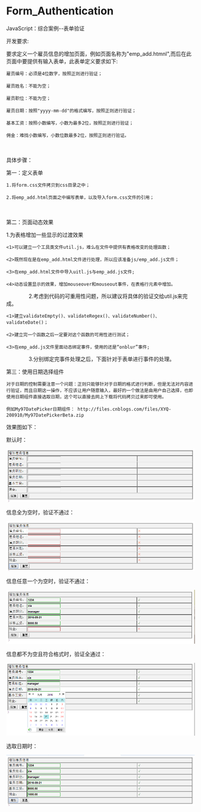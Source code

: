 # Form_Authentication
JavaScript：综合案例--表单验证


开发要求:

要求定义一个雇员信息的增加页面，例如页面名称为"emp_add.htmnl",而后在此页面中要提供有输入表单，此表单定义要求如下: 

    雇员编号：必须是4位数字，按照正则进行验证；
  
    雇员姓名：不能为空；

    雇员职位：不能为空；

    雇员日期：按照"yyyy-mm-dd"的格式编写，按照正则进行验证；

    基本工资：按照小数编写，小数为最多2位，按照正则进行验证；

    佣金：难找小数编写，小数位数最多2位，按照正则进行验证。
　　　
　　　

具体步骤：

第一：定义表单 

    1.将form.css文件拷贝到css目录之中；

    2.将emp_add.html页面之中编写表单，以及导入form.css文件的引用；

　　　　

第二：页面动态效果

  1.为表格增加一些显示的过渡效果

    <1>可以建立一个工具类文件util.js，难么在文件中提供有表格改变的处理函数；

    <2>既然现在是在emp_add.html文件进行处理，所以应该准备js/emp_add.js文件；

    <3>在emp_add.html文件中导入uitl.js与emp_add.js文件;

    <4>动态设置显示的效果，增加mouseover和mouseout事件，在表格行元素中增加。

　　　　
 2.考虑到代码的可重用性问题，所以建议将具体的验证交给util.js来完成。

    <1>建立validateEmpty()、validateRegex()、validateNumber()、validateDate()；

    <2>建立完一个函数之后一定要对这个函数的可用性进行测试；

    <3>在emp_add.js文件里面动态绑定事件，使用的还是“onblur”事件;

　　　　
 3.分别绑定完事件处理之后，下面针对于表单进行事件的处理。


第三：使用日期选择组件

    对于日期的控制需要注意一个问题：正则只能够针对于日期的格式进行判断，但是无法对内容进行验证，而且日期这一操作，不应该让用户随意输入，最好的一个做法是由用户自己选择，也即使用日期组件直接选取日期，这个可以直接去网上下载将代码拷贝过来即可使用。

    例如My97DatePicker日期组件： http://files.cnblogs.com/files/XYQ-208910/My97DatePickerBeta.zip


效果图如下：

默认时：

![image](https://github.com/xiayuanquan/Form_Authentication/blob/master/screenshots/10.png)

信息全为空时，验证不通过：

![image](https://github.com/xiayuanquan/Form_Authentication/blob/master/screenshots/11.png)

信息任意一个为空时，验证不通过：

![image](https://github.com/xiayuanquan/Form_Authentication/blob/master/screenshots/14.png)

信息都不为空且符合格式时，验证全通过：

![image](https://github.com/xiayuanquan/Form_Authentication/blob/master/screenshots/13.png)

选取日期时：

![image](https://github.com/xiayuanquan/Form_Authentication/blob/master/screenshots/12.png)


